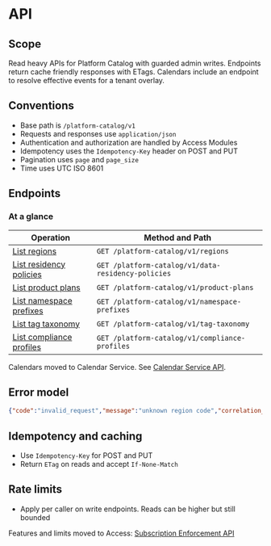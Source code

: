 # API

## Scope
Read heavy APIs for Platform Catalog with guarded admin writes. Endpoints return cache friendly responses with ETags. Calendars include an endpoint to resolve effective events for a tenant overlay.

## Conventions
- Base path is `/platform-catalog/v1`
- Requests and responses use `application/json`
- Authentication and authorization are handled by Access Modules
- Idempotency uses the `Idempotency-Key` header on POST and PUT
- Pagination uses `page` and `page_size`
- Time uses UTC ISO 8601


## Endpoints

### At a glance
| Operation | Method and Path |
| --- | --- |
| [List regions](#list-regions) | `GET /platform-catalog/v1/regions` |
| [List residency policies](#list-residency-policies) | `GET /platform-catalog/v1/data-residency-policies` |
| [List product plans](#list-product-plans) | `GET /platform-catalog/v1/product-plans` |
| [List namespace prefixes](#list-namespace-prefixes) | `GET /platform-catalog/v1/namespace-prefixes` |
| [List tag taxonomy](#list-tag-taxonomy) | `GET /platform-catalog/v1/tag-taxonomy` |
| [List compliance profiles](#list-compliance-profiles) | `GET /platform-catalog/v1/compliance-profiles` |

Calendars moved to Calendar Service. See [Calendar Service API](../../utilities/calendar-service/api.md).
## Error model
```json
{"code":"invalid_request","message":"unknown region code","correlation_id":"..."}
```

## Idempotency and caching
- Use `Idempotency-Key` for POST and PUT
- Return `ETag` on reads and accept `If-None-Match`

## Rate limits
- Apply per caller on write endpoints. Reads can be higher but still bounded


Features and limits moved to Access: [Subscription Enforcement API](../../access/subscription-enforcement/api.md)
